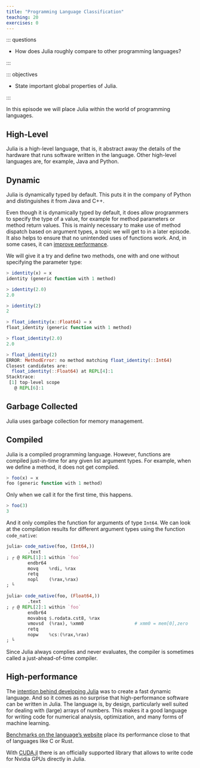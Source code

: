 ```yaml
---
title: "Programming Language Classification"
teaching: 20
exercises: 0
---
```


::: questions

- How does Julia roughly compare to other programming languages?

:::

::: objectives

- State important global properties of Julia.

:::

In this episode we will place Julia within the world of programming languages.

## High-Level

Julia is a high-level language, that is, it abstract away the details of the
hardware that runs software written in the language. Other high-level languages
are, for example, Java and Python.

## Dynamic

Julia is dynamically typed by default. This puts it in the company of Python and
distinguishes it from Java and C++.

Even though it is dynamically typed by default, it does allow programmers to
specify the type of a value, for example for method parameters or method return
values. This is mainly necessary to make use of method dispatch based on argument
types, a topic we will get to in a later episode. It also helps to ensure that
no unintended uses of functions work. And, in some cases, it can [improve
performance](https://docs.julialang.org/en/v1/manual/types/#Type-Declarations).

We will give it a try and define two methods, one with and one without
specifying the parameter type:

```julia
> identity(x) = x
identity (generic function with 1 method)

> identity(2.0)
2.0

> identity(2)
2

> float_identity(x::Float64) = x
float_identity (generic function with 1 method)

> float_identity(2.0)
2.0

> float_identity(2)
ERROR: MethodError: no method matching float_identity(::Int64)
Closest candidates are:
  float_identity(::Float64) at REPL[4]:1
Stacktrace:
 [1] top-level scope
   @ REPL[6]:1
```

## Garbage Collected

Julia uses garbage collection for memory management.

## Compiled

Julia is a compiled programming language. However, functions are compiled
just-in-time for any given list argument types. For example, when we define a
method, it does not get compiled.

```julia
> foo(x) = x
foo (generic function with 1 method)
```

Only when we call it for the first time, this happens.

```julia
> foo(3)
3
```

And it only compiles the function for arguments of type `Int64`. We can look at
the compilation results for different argument types using the function
`code_native`:

```julia
julia> code_native(foo, (Int64,))
        .text
; ┌ @ REPL[1]:1 within `foo`
        endbr64
        movq    %rdi, %rax
        retq
        nopl    (%rax,%rax)
; └

julia> code_native(foo, (Float64,))
        .text
; ┌ @ REPL[2]:1 within `foo`
        endbr64
        movabsq $.rodata.cst8, %rax
        vmovsd  (%rax), %xmm0                   # xmm0 = mem[0],zero
        retq
        nopw    %cs:(%rax,%rax)
; └
```

Since Julia always complies and never evaluates, the compiler is sometimes
called a just-ahead-of-time compiler.

## High-performance

The [intention behind developing
Julia](https://julialang.org/blog/2012/02/why-we-created-julia/) was to create a
fast dynamic language. And so it comes as no surprise that high-performance
software can be written in Julia. The language is, by design, particularly well
suited for dealing with (large) arrays of numbers. This makes it a good language
for writing code for numerical analysis, optimization, and many forms of machine
learning.

[Benchmarks on the language’s website](https://julialang.org/benchmarks/) place
its performance close to that of languages like C or Rust.

With [CUDA.jl](https://juliagpu.org/cuda/) there is an officially supported
library that allows to write code for Nvidia GPUs directly in Julia.
